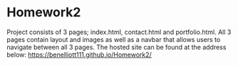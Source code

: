 # Homework2
Project consists of 3 pages; index.html, contact.html and portfolio.html.
All 3 pages contain layout and images as well as a navbar that allows users to navigate between all 3 pages. 
The hosted site can be found at the address below:
 https://benelliott111.github.io/Homework2/